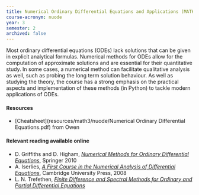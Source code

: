 ```yaml
---
title: Numerical Ordinary Differential Equations and Applications (MATH10060)
course-acronym: nuode
year: 3
semester: 2
archived: false
---
```


Most ordinary differential equations (ODEs) lack solutions that can be given in explicit analytical formulas. Numerical methods for ODEs allow for the computation of approximate solutions and are essential for their quantitative study. In some cases, a numerical method can facilitate qualitative analysis as well, such as probing the long term solution behaviour. As well as studying the theory, the course has a strong emphasis on the practical aspects and implementation of these methods (in Python) to tackle modern applications of ODEs.

#### Resources

- [Cheatsheet](resources/math3/nuode/Numerical Ordinary Differential Equations.pdf) from Owen

#### Relevant reading available online

- D. Griffiths and D. Higham, [*Numerical Methods for Ordinary Differential Equations*](https://discovered.ed.ac.uk/permalink/f/1njkql8/44UOE_ALMA21149569340002466),
  Springer 2010
- A. Iserlies, [*A First Course in the Numerical Analysis of Differential Equations*](https://discovered.ed.ac.uk/permalink/f/1s15qcp/TN_cdi_askewsholts_vlebooks_9781139636568), Cambridge University Press, 2008
- L. N. Trefethen, [*Finite Difference and Spectral Methods for Ordinary and Partial Differential Equations*](https://discovered.ed.ac.uk/permalink/f/1njkql8/44UOE_ALMA51181290460002466)